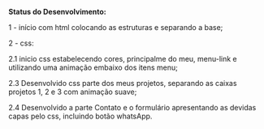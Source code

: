 <b>Status do Desenvolvimento:</b>
<p>1 - início com html colocando as estruturas e separando a base;</p>
<p>2 - css:</p>
<p>2.1 inicio css estabelecendo cores, principalme do meu, menu-link e utilizando uma animação embaixo dos itens menu;</p>
<p>2.3 Desenvolvido css parte dos meus projetos, separando as caixas projetos 1, 2 e 3 com animação suave;</p>
<p>2.4 Desenvolvido a parte Contato e o formulário apresentando as devidas capas pelo css, incluindo botão whatsApp.</p>